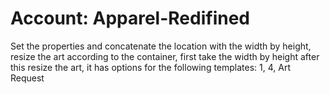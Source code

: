 # Account: Apparel-Redifined
Set the properties and concatenate the location with the width by height, resize the art according to the container, first take the width by height after this resize the art, it has options for the following templates: 1, 4, Art Request
